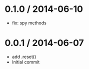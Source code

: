 
0.1.0 / 2014-06-10
==================

 * fix: spy methods

0.0.1 / 2014-06-07
==================

 * add .reset()
 * Initial commit
